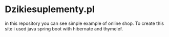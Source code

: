 # Dzikiesuplementy.pl
in this repository you can see simple example of online shop.
To create this site i used java spring boot with hibernate and thymelef.

